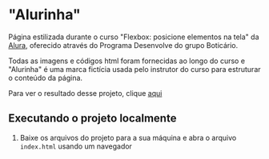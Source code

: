 # "Alurinha"

Página estilizada durante o curso "Flexbox: posicione elementos na tela" da [Alura](https://cursos.alura.com.br),
oferecido através do Programa Desenvolve do grupo Boticário.

Todas as imagens e códigos html foram fornecidas ao longo do curso e "Alurinha" é uma marca
fictícia usada pelo instrutor do curso para estruturar o conteúdo da página.

Para ver o resultado desse projeto, clique [aqui](https://br-adriel.github.io/alurinha)

## Executando o projeto localmente

1. Baixe os arquivos do projeto para a sua máquina e abra o arquivo `index.html` usando um navegador
